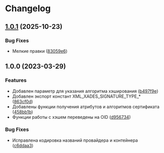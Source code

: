 # Changelog

## [1.0.1](https://github.com/quickdevel/n-cryptopro/compare/v1.0.0...v1.0.1) (2025-10-23)


### Bug Fixes

* Мелкие правки ([83059e6](https://github.com/quickdevel/n-cryptopro/commit/83059e619802e3d45d38f86a828644181001bc18))

## 1.0.0 (2023-03-29)


### Features

* Добавлен параметр для указания алгоритма хэширования ([b497f9e](https://github.com/quickdevel/n-cryptopro/commit/b497f9e4a5766251359c505cf804630e3e9599ff))
* Добавлен экспорт констант XML_XADES_SIGNATURE_TYPE_* ([863cf0d](https://github.com/quickdevel/n-cryptopro/commit/863cf0db254ff9f680b36b0fae31a804759ef91c))
* Добавлены функции получения атрибутов и алгоритмов сертификата ([458bb1b](https://github.com/quickdevel/n-cryptopro/commit/458bb1ba420259916c059567d07b79ef054077b5))
* Функции работы с хэшем переведены на OID ([d956734](https://github.com/quickdevel/n-cryptopro/commit/d9567342af13dd76c2c5223da1aee1a01e6b80ba))


### Bug Fixes

* Исправлена кодировка названий провайдера и контейнера ([c6ddaa3](https://github.com/quickdevel/n-cryptopro/commit/c6ddaa3f347359ada83ca286f2b8f61d2e523ded))
